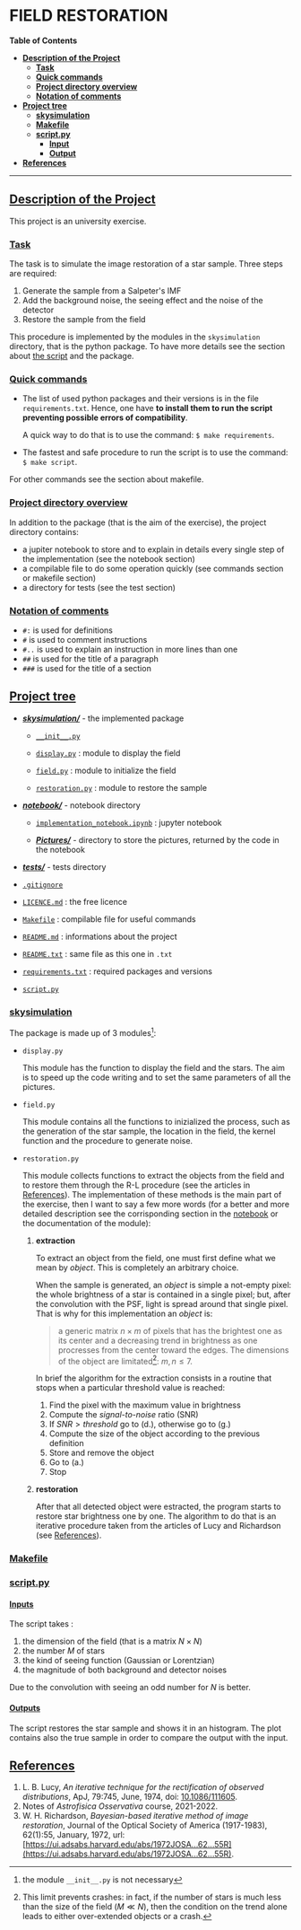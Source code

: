 # FIELD RESTORATION

**Table of Contents**<a id='toc0_'></a> 

- [**Description of the Project**](#toc1_)
    - [**Task**](#toc1_1_)
    - [**Quick commands**](#toc1_2_)
    - [**Project directory overview**](#toc1_3_)
    - [**Notation of comments**](#toc1_4_)
- [**Project tree**](#toc2_)
    - [**skysimulation**](#toc2_1_)
    - [**Makefile**](#toc2_2_)
    - [**script.py**](#toc2_3_)
        - [**Input**](#toc2_3_1)
        - [**Output**](#toc2_3_2)
- [**References**](#toc_)
---

## <a id='toc1_'></a>[Description of the Project](#toc0_)

This project is an university exercise. 

### <a id='toc1_1_'></a>[Task](#toc0_)
The task is to simulate the image restoration of a star sample. Three steps are required:

1. Generate the sample from a Salpeter's IMF
2. Add the background noise, the seeing effect and the noise of the detector
3. Restore the sample from the field

This procedure is implemented by the modules in the `skysimulation` directory, that is the python package. To have more details see the section about [<u>the script</u>](#toc2_4_) and the package.

### <a id='toc1_2_'></a>[Quick commands](#toc0_)

- The list of used python packages and their versions is in the file `requirements.txt`. Hence, one have **to install them to run the script preventing possible errors of compatibility**.
    
    A quick way to do that is to use the command: `$ make requirements`.

- The fastest and safe procedure to run the script is to use the command: `$ make script`.

For other commands see the section about makefile.


### <a id='toc1_3_'></a>[Project directory overview](#toc0_)
In addition to the package (that is the aim of the exercise), the project directory contains:

- a jupiter notebook to store and to explain in details every single step of the implementation (see the notebook section)
- a compilable file to do some operation quickly (see commands section or makefile section)
- a directory for tests (see the test section)

### <a id='toc1_4_'></a>[Notation of comments](#toc0_)

- `#:` is used for definitions
- `#` is used to comment instructions
- `#..` is used to explain an instruction in more lines than one
- `##` is used for the title of a paragraph
- `###` is used for the title of a section


## <a id='toc2_'></a>[Project tree](#toc0_)

- [***skysimulation/***](skysimulation) - the implemented package

    - [`__init__.py`](skysimulation/__init__.py)

    - [`display.py`](skysimulation/display.py) : module to display the field

    - [`field.py`](skysimulation/field.py) : module to initialize the field

    - [`restoration.py`](skysimulation/restoration.py) : module to restore the sample

- [***notebook/***](notebook) - notebook directory

    - [`implementation_notebook.ipynb`](notebook/implementation_notebook.ipynb) : jupyter notebook
    
    - [***Pictures/***](notebook/Pictures) - directory to store the pictures, returned by the code in the notebook

- [***tests/***](tests) - tests directory

- [`.gitignore`](.gitignore)

- [`LICENCE.md`](LICENCE.md) : the free licence

- [`Makefile`](Makefile) : compilable file for useful commands

- [`README.md`](README.md) : informations about the project 

- [`README.txt`](README.txt) : same file as this one in `.txt`

- [`requirements.txt`](requirements.txt) : required packages and versions

- [`script.py`](script.py)

### <a id='toc2_1'></a>[skysimulation](#toc0_)

The package is made up of 3 modules[^1]:

- `display.py`

    This module has the function to display the field and the stars. The aim is to speed up the code writing and to set the same parameters of all the pictures.

- `field.py`

    This module contains all the functions to inizialized the process, such as the generation of the star sample, the location in the field, the kernel function and the procedure to generate noise.

- `restoration.py`

    This module collects functions to extract the objects from the field and to restore them through the R-L procedure (see the articles in [References](#toc)). The implementation of these methods is the main part of the exercise, then I want to say a few more words (for a better and more detailed description see the corrisponding section in the [notebook](notebook/implementation_notebook.ipynb) or the documentation of the module):
    
    1. **extraction**
    
        To extract an object from the field, one must first define what we mean by _object_.  This is completely an arbitrary choice. 
        
        When the sample is generated, an _object_ is simple a not-empty pixel: the whole brightness of a star is contained in a single pixel; but, after the convolution with the PSF, light is spread around that single pixel. That is why for this implementation an _object_ is:
        
        > a generic matrix $n\times m$ of pixels that has the brightest one as its center and a decreasing trend in brightness as one procresses from the center toward the edges. The dimensions of the object are limitated[^2]: $m,n \leq 7$.

        In brief the algorithm for the extraction consists in a routine that stops when a particular threshold value is reached:
        
        1. Find the pixel with the maximum value in brightness
        2. Compute the _signal-to-noise_ ratio (SNR)
        3. If $SNR>threshold$ go to (d.), otherwise go to (g.)
        4. Compute the size of the object according to the previous definition
        5. Store and remove the object
        6. Go to (a.)
        7. Stop  
        
        [^2]: This limit prevents crashes: in fact, if the number of stars is much less than the size of the field ($M\ll N$), then the condition on the trend alone leads to either over-extended objects or a crash.  

    1. **restoration**

        After that all detected object were estracted, the program starts to restore star brightness one by one. The algorithm to do that is an iterative procedure taken from the articles of Lucy and Richardson (see [References]()).


[^1]: the module `__init__.py` is not necessary

### <a id='toc2_2_'></a>[Makefile](#toc0_)

### <a id='toc2_3_'></a>[script.py](#toc0_)

#### <a id='toc2_3_1_'></a>[Inputs](#toc0_)

The script takes :

1. the dimension of the field (that is a matrix $N \times N$)
1. the number $M$ of stars 
1. the kind of seeing function (Gaussian or Lorentzian)
1. the magnitude of both background and detector noises

Due to the convolution with seeing an odd number for $N$ is better.

#### <a id='toc2_3_2_'></a>[Outputs](#toc0_)

The script restores the star sample and shows it in an histogram. The plot contains also the true sample in order to compare the output with the input.  


## [References](#toc0_)

1. L. B. Lucy, _An iterative technique for the rectification of observed distributions_, ApJ, 79:745, June, 1974, doi: [10.1086/111605](https://ui.adsabs.harvard.edu/link_gateway/1974AJ.....79..745L/doi:10.1086/111605).
2. Notes of _Astrofisica Osservativa_ course, 2021-2022.
3. W. H. Richardson, _Bayesian-based iterative method of image restoration_, Journal of the Optical Society of America (1917-1983), 62(1):55, January, 1972, url: [https://ui.adsabs.harvard.edu/abs/1972JOSA...62...55R](https://ui.adsabs.harvard.edu/abs/1972JOSA...62...55R).


